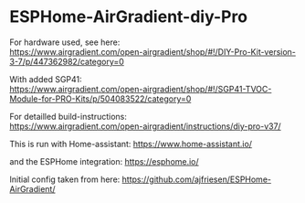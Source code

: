 # ESPHome-AirGradient-diy-Pro

For hardware used, see here: <br /> https://www.airgradient.com/open-airgradient/shop/#!/DIY-Pro-Kit-version-3-7/p/447362982/category=0 <br />

With added SGP41: <br /> https://www.airgradient.com/open-airgradient/shop/#!/SGP41-TVOC-Module-for-PRO-Kits/p/504083522/category=0 <br />

For detailled build-instructions: <br /> https://www.airgradient.com/open-airgradient/instructions/diy-pro-v37/ <br />

This is run with Home-assistant: https://www.home-assistant.io/ <br />

and the ESPHome integration: https://esphome.io/

Initial config taken from here: https://github.com/ajfriesen/ESPHome-AirGradient/
